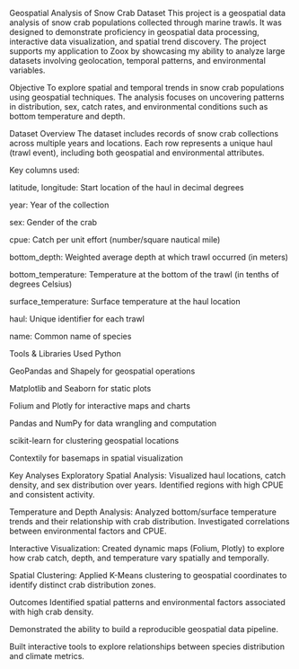 Geospatial Analysis of Snow Crab Dataset
This project is a geospatial data analysis of snow crab populations collected through marine trawls. It was designed to demonstrate proficiency in geospatial data processing, interactive data visualization, and spatial trend discovery. The project supports my application to Zoox by showcasing my ability to analyze large datasets involving geolocation, temporal patterns, and environmental variables.

Objective
To explore spatial and temporal trends in snow crab populations using geospatial techniques. The analysis focuses on uncovering patterns in distribution, sex, catch rates, and environmental conditions such as bottom temperature and depth.

Dataset Overview
The dataset includes records of snow crab collections across multiple years and locations. Each row represents a unique haul (trawl event), including both geospatial and environmental attributes.

Key columns used:

latitude, longitude: Start location of the haul in decimal degrees

year: Year of the collection

sex: Gender of the crab

cpue: Catch per unit effort (number/square nautical mile)

bottom_depth: Weighted average depth at which trawl occurred (in meters)

bottom_temperature: Temperature at the bottom of the trawl (in tenths of degrees Celsius)

surface_temperature: Surface temperature at the haul location

haul: Unique identifier for each trawl

name: Common name of species

Tools & Libraries Used
Python

GeoPandas and Shapely for geospatial operations

Matplotlib and Seaborn for static plots

Folium and Plotly for interactive maps and charts

Pandas and NumPy for data wrangling and computation

scikit-learn for clustering geospatial locations

Contextily for basemaps in spatial visualization

Key Analyses
Exploratory Spatial Analysis:
Visualized haul locations, catch density, and sex distribution over years. Identified regions with high CPUE and consistent activity.

Temperature and Depth Analysis:
Analyzed bottom/surface temperature trends and their relationship with crab distribution. Investigated correlations between environmental factors and CPUE.

Interactive Visualization:
Created dynamic maps (Folium, Plotly) to explore how crab catch, depth, and temperature vary spatially and temporally.

Spatial Clustering:
Applied K-Means clustering to geospatial coordinates to identify distinct crab distribution zones.

Outcomes
Identified spatial patterns and environmental factors associated with high crab density.

Demonstrated the ability to build a reproducible geospatial data pipeline.

Built interactive tools to explore relationships between species distribution and climate metrics.
